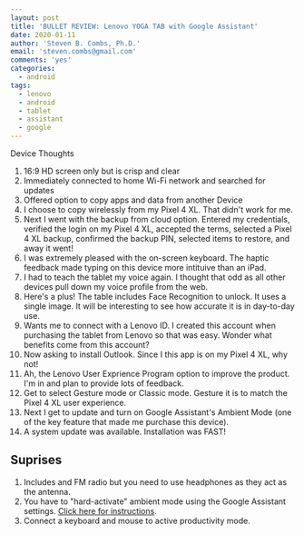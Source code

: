 ```yaml
---
layout: post
title: 'BULLET REVIEW: Lenovo YOGA TAB with Google Assistant'
date: 2020-01-11
author: 'Steven B. Combs, Ph.D.'
email: 'steven.combs@gmail.com'
comments: 'yes'
categories:
  - android
tags:
  - lenovo
  - android
  - tablet
  - assistant
  - google
---
```


Device Thoughts

  1. 16:9 HD screen only but is crisp and clear
  2. Immediately connected to home Wi-Fi network and searched for updates
  3. Offered option to copy apps and data from another Device
  4. I choose to copy wirelessly from my Pixel 4 XL. That didn't work for me.
  5. Next I went with the backup from cloud option. Entered my credentials, verified the login on my Pixel 4 XL, accepted the terms, selected a Pixel 4 XL backup, confirmed the backup PIN, selected items to restore, and away it went!
  6. I was extremely pleased with the on-screen keyboard. The haptic feedback made typing on this device more intituive than an iPad.
  7. I had to teach the tablet my voice again. I thought that odd as all other devices pull down my voice profile from the web.
  8. Here's a plus! The table includes Face Recognition to unlock. It uses a single image. It will be interesting to see how accurate it is in day-to-day use.
  9. Wants me to connect with a Lenovo ID. I created this account when purchasing the tablet from Lenovo so that was easy. Wonder what benefits come from this account?
  10. Now asking to install Outlook. Since I this app is on my Pixel 4 XL, why not!
  11. Ah, the Lenovo User Exprience Program option to improve the product. I'm in and plan to provide lots of feedback.
  12. Get to select Gesture mode or Classic mode. Gesture it is to match the Pixel 4 XL user experience.
  13. Next I get to update and turn on Google Assistant's Ambient Mode (one of the key feature that made me purchase this device).
  14. A system update was available. Installation was FAST!

## Suprises

   1. Includes and FM radio but you need to use headphones as they act as the antenna.
   2. You have to "hard-activate" ambient mode using the Google Assistant settings. [Click here for instructions](https://forums.lenovo.com/t5/Lenovo-Smart-Tablets-with-Google/Yoga-Smart-Tab-Ambient-Mode-Introduction/td-p/4549840).
   3. Connect a keyboard and mouse to active productivity mode.
